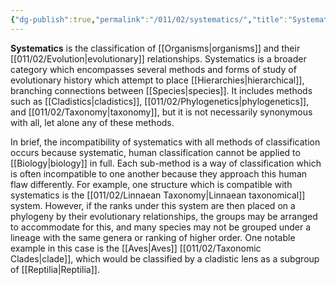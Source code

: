```yaml
---
{"dg-publish":true,"permalink":"/011/02/systematics/","title":"Systematics","tags":["BIOL422"],"noteIcon":"fallback","created":"2024-09-26T13:45:04.134-07:00","updated":"2024-09-26T15:26:18.757-07:00"}
---
```


**Systematics** is the classification of [[Organisms\|organisms]] and their [[011/02/Evolution\|evolutionary]] relationships. Systematics is a broader category which encompasses several methods and forms of study of evolutionary history which attempt to place [[Hierarchies\|hierarchical]], branching connections between [[Species\|species]]. It includes methods such as [[Cladistics\|cladistics]], [[011/02/Phylogenetics\|phylogenetics]], and [[011/02/Taxonomy\|taxonomy]], but it is not necessarily synonymous with all, let alone any of these methods.

In brief, the incompatibility of systematics with all methods of classification occurs because systematic, human classification cannot be applied to [[Biology\|biology]] in full. Each sub-method is a way of classification which is often incompatible to one another because they approach this human flaw differently. For example, one structure which is compatible with systematics is the [[011/02/Linnaean Taxonomy\|Linnaean taxonomical]] system. However, if the ranks under this system are then placed on a phylogeny by their evolutionary relationships, the groups may be arranged to accommodate for this, and many species may not be grouped under a lineage with the same genera or ranking of higher order. One notable example in this case is the [[Aves\|Aves]] [[011/02/Taxonomic Clades\|clade]], which would be classified by a cladistic lens as a subgroup of [[Reptilia\|Reptilia]].